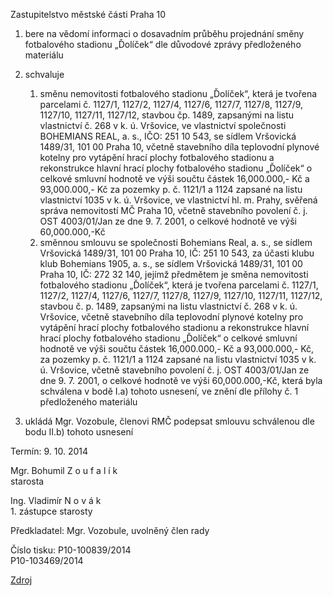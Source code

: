 Zastupitelstvo městské části Praha 10

1. bere na vědomí
	informaci o dosavadním průběhu projednání směny fotbalového stadionu „Ďolíček“ dle důvodové zprávy předloženého materiálu

2. schvaluje
	1. směnu nemovitosti fotbalového stadionu „Ďolíček“, která je tvořena parcelami č. 1127/1, 1127/2, 1127/4, 1127/6, 1127/7, 1127/8, 1127/9, 1127/10, 1127/11, 1127/12, stavbou čp. 1489, zapsanými na listu vlastnictví č. 268 v k. ú. Vršovice, ve vlastnictví společnosti BOHEMIANS REAL, a. s., IČO: 251 10 543, se sídlem Vršovická 1489/31, 101 00 Praha 10, včetně stavebního díla teplovodní plynové kotelny pro vytápění hrací plochy fotbalového stadionu a rekonstrukce hlavní hrací plochy fotbalového stadionu „Ďolíček“ o celkové smluvní hodnotě ve výši součtu částek 16,000.000,- Kč a 93,000.000,- Kč za pozemky p. č. 1121/1 a 1124 zapsané na listu vlastnictví 1035 v k. ú. Vršovice, ve vlastnictví hl. m. Prahy, svěřená správa nemovitostí MČ Praha 10, včetně stavebního povolení č. j. OST 4003/01/Jan ze dne 9. 7. 2001, o celkové hodnotě ve výši 60,000.000,-Kč
	2. směnnou smlouvu se společnosti Bohemians Real, a. s., se sídlem Vršovická 1489/31, 101 00 Praha 10, IČ: 251 10 543, za účasti klubu klub Bohemians 1905, a. s., se sídlem Vršovická 1489/31, 101 00 Praha 10, IČ: 272 32 140, jejímž předmětem je směna nemovitosti fotbalového stadionu „Ďolíček“, která je tvořena parcelami č. 1127/1, 1127/2, 1127/4, 1127/6, 1127/7, 1127/8, 1127/9, 1127/10, 1127/11, 1127/12, stavbou č. p. 1489, zapsanými na listu vlastnictví č. 268 v k. ú. Vršovice, včetně stavebního díla teplovodní plynové kotelny pro vytápění hrací plochy fotbalového stadionu a rekonstrukce hlavní hrací plochy fotbalového stadionu „Ďolíček“ o celkové smluvní hodnotě ve výši součtu částek 16,000.000,- Kč a 93,000.000,- Kč, za pozemky p. č. 1121/1 a 1124 zapsané na listu vlastnictví 1035 v k. ú. Vršovice, včetně stavebního povolení č. j. OST 4003/01/Jan ze dne 9. 7. 2001, o celkové hodnotě ve výši 60,000.000,-Kč, která byla schválena v bodě I.a) tohoto usnesení, ve znění dle přílohy č. 1 předloženého materiálu

3. ukládá
	Mgr. Vozobule, členovi RMČ podepsat smlouvu schválenou dle bodu II.b) tohoto usnesení

Termín: 9. 10. 2014

Mgr. Bohumil  Z o u f a l í k  
starosta

Ing. Vladimír  N o v á k  
1\. zástupce starosty

Předkladatel: Mgr. Vozobule, uvolněný člen rady

Číslo tisku:      P10-100839/2014  
                  P10-103469/2014

[Zdroj](http://praha10.cz/volene-organy/informace-o-jednani/usneseni-archiv-do-10-2014/tabid/2844/agentType/View/usneseni/33273/Zastupitelstvo-2014-28-2.aspx?customFieldIDs=362,363,364&SearchValues=2014,10,2)

